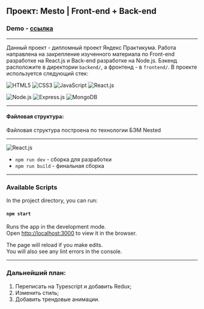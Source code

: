 ## Проект: Mesto | Front-end + Back-end

### Demo - [ссылка](https://orlov.developer.nomoredomains.club)

---
Данный проект - дипломный проект Яндекс Практикума. Работа направлена на закрепление изученного материала по Front-end разработке на React.js и Back-end разработке на Node.js. Бэкенд расположите в директории `backend/`, а фронтенд - в `frontend/`. 
В проекте используется следующий стек:

![HTML5](https://img.shields.io/badge/HTML5-E34F26?style=for-the-badge&logo=html5&logoColor=white) 
![CSS3](https://img.shields.io/badge/CSS3-1572B6?style=for-the-badge&logo=css3&logoColor=white)
![JavaScript](https://img.shields.io/badge/JavaScript-323330?style=for-the-badge&logo=javascript&logoColor=F7DF1E)
![React.js](https://img.shields.io/badge/React-20232A?style=for-the-badge&logo=react&logoColor=61DAFB)

![Node.js](https://img.shields.io/badge/Node.js-43853D?style=for-the-badge&logo=node.js&logoColor=white)
![Express.js](https://img.shields.io/badge/Express.js-404D59?style=for-the-badge)
![MongoDB](https://img.shields.io/badge/MongoDB-4EA94B?style=for-the-badge&logo=mongodb&logoColor=white)

---

#### Файловая структура:

Файловая структура построена по технологии БЭМ Nested

---

![React.js](https://img.shields.io/badge/React-20232A?style=for-the-badge&logo=react&logoColor=61DAFB)


* `npm run dev` - сборка для разработки
* `npm run build` - финальная сборка

---

### Available Scripts

In the project directory, you can run:

#### `npm start`

Runs the app in the development mode.\
Open [http://localhost:3000](http://localhost:3000) to view it in the browser.

The page will reload if you make edits.\
You will also see any lint errors in the console.

---
### Дальнейший план:

1. Переписать на Typescript и добавить Redux;
2. Изменить стиль;
3. Добавить трендовые анимации.

